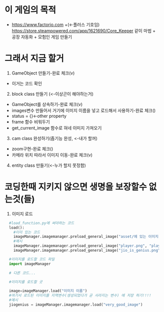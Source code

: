 # 이 게임의 목적
- https://www.factorio.com +(<-플러스 기호임) https://store.steampowered.com/app/1621690/Core_Keeper 같이 마법 + 공장 자동화 + 모험인 게임 만들기

# 그래서 지금 할거
1. GameObject 만들기-완료 체크(v)
  - 이거는 코드 확인
2. block class 만들기 (<-이상곤이 해야하는거)
  - GameObject를 상속하기-완료 체크(v)
  - images변수 만들어서 거기에 이미지 이름을 넣고 로드해서 사용하기-완료 체크()
  - status = {}<-other property
  - frame 함수 비워두기
  - get_current_image 함수로 혀네 이미지 가져오기
3. cam class 완성하기(줌기능 완성, <-내가 할꺼)
  - zoom구현-완료 체크()
  - 카메라 위치 따라서 이미지 이동-완료 체크(v)
4. entity class 만들기(<-누가 할지 못정함)

# 코딩한때 지키지 않으면 생명을 보장할수 없는것(들)
1. 이미지 로드
```load_function.py
  #load_function.py에 써야하는 코드
  load():
    #이미 있는 코드
    imageManager.imagemanager.preload_general_image("asset/에 있는 이미지 이름", "코딩할때 쓸 이미지 이름")
    #예시
    imageManager.imagemanager.preload_general_image("player.png", "player")
    imageManager.imagemanager.preload_general_image("jio_is_genius.png", "very_good_image")
```
```python
  #이미지를 로드할 코드 파일
  import imageManager
   
  # 다른 코드...
  
  #이미지를 로드할 곳

  image=imageManager.load("이미지 이름")
  #여기서 로드된 이미지를 지역변수(생성되었다가 곧 사라지는 변수) 에 저장 하기!!!!
  #예시
  jiogenius = imageManager.imagemanager.load("very_good_image")
   
```
